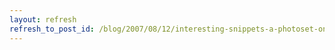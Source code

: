 ```yaml
---
layout: refresh
refresh_to_post_id: /blog/2007/08/12/interesting-snippets-a-photoset-on-flickr/index
---
```

